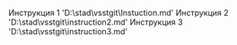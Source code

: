 Инструкция 1 'D:\stad\vsstgit\Instuction.md'
Инструкция 2 'D:\stad\vsstgit\instruction2.md'
Инструкция 3 'D:\stad\vsstgit\instruction3.md'